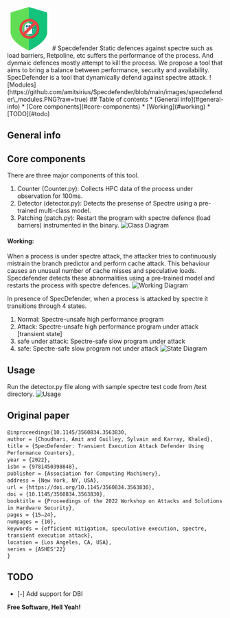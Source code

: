 <img src="https://github.com/amit-choudhari/Specdefender/blob/main/images/icon.png" width=20% height=20%>
# Specdefender
Static defences against spectre such as load barriers, Retpoline, etc suffers the performance of the process. And dynmaic defences mostly attempt to kill the process. We propose a tool that aims to bring a balance between performance, security and availability. SpecDefender is a tool that dynamically defend against spectre attack.
![Modules](https://github.com/amitsirius/Specdefender/blob/main/images/specdefender\_modules.PNG?raw=true)
## Table of contents
* [General info](#general-info)
* [Core components](#core-components)
* [Working](#working)
* [TODO](#todo)

## General info



## Core components
There are three major components of this tool.
1. Counter (Counter.py): Collects HPC data of the process under observation for 100ms. 
2. Detector (detector.py): Detects the presense of Spectre using a pre-trained multi-class model.
3. Patching (patch.py): Restart the program with spectre defence (load barriers) instrumented in the binary.
![Class Diagram](https://github.com/amitsirius/Specdefender/blob/main/images/specdefender\_class\_diagram.png?raw=true)

#### Working:
When a process is under spectre attack, the attacker tries to continuously mistrain the branch predictor and perform cache attack. This behaviour causes an unusual number of cache misses and speculative loads. Specdefender detects these abnormalities using a pre-trained model and restarts the process with spectre defences.
![Working Diagram](https://github.com/amitsirius/Specdefender/blob/main/images/specdefender\_working.PNG?raw=true)

In presence of SpecDefender, when a process is attacked by spectre it transitions through 4 states. 
1. Normal: Spectre-unsafe high performance program
2. Attack: Spectre-unsafe high performance program under attack [transient state]
3. safe under attack: Spectre-safe slow program under attack
4. safe: Spectre-safe slow program not under attack
![State Diagram](https://github.com/amitsirius/Specdefender/blob/main/images/specdefender\_state.PNG?raw=true)
## Usage
Run the detector.py file along with sample spectre test code from /test directory.
![Usage](https://github.com/amitsirius/Specdefender/blob/main/images/specdefender\_usage.png?raw=true)
## Original paper

```
@inproceedings{10.1145/3560834.3563830,
author = {Choudhari, Amit and Guilley, Sylvain and Karray, Khaled},
title = {SpecDefender: Transient Execution Attack Defender Using Performance Counters},
year = {2022},
isbn = {9781450398848},
publisher = {Association for Computing Machinery},
address = {New York, NY, USA},
url = {https://doi.org/10.1145/3560834.3563830},
doi = {10.1145/3560834.3563830},
booktitle = {Proceedings of the 2022 Workshop on Attacks and Solutions in Hardware Security},
pages = {15–24},
numpages = {10},
keywords = {efficient mitigation, speculative execution, spectre, transient execution attack},
location = {Los Angeles, CA, USA},
series = {ASHES'22}
}
```

## TODO
- [-] Add support for DBI

**Free Software, Hell Yeah!**


